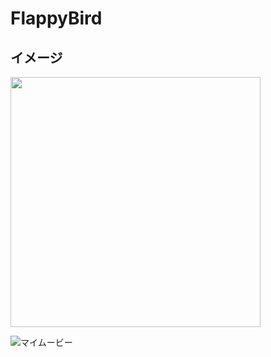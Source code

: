 # FlappyBird

## イメージ
<img src="https://user-images.githubusercontent.com/52473279/99223317-a579f180-2827-11eb-9531-97e13ab5bf29.png" width="400px">

![マイムービー](https://user-images.githubusercontent.com/52473279/99224419-a57af100-2829-11eb-81f7-34e49360b90b.gif)
